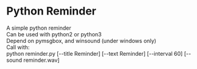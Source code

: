 Python Reminder
====

A simple python reminder <br>
Can be used with python2 or python3 <br>
Depend on pymsgbox, and winsound (under windows only) <br>
Call with: <br>
        python reminder.py [--title Reminder] [--text Reminder] [--interval 60] [--sound reminder.wav]
  
